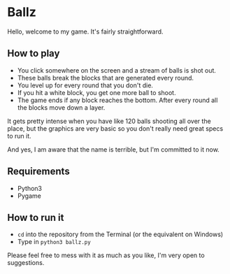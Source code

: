 # Ballz
Hello, welcome to my game. It's fairly straightforward.

## How to play
- You click somewhere on the screen and a stream of balls is shot out.
- These balls break the blocks that are generated every round.
- You level up for every round that you don't die.
- If you hit a white block, you get one more ball to shoot.
- The game ends if any block reaches the bottom. After every round all the blocks move down a layer.

It gets pretty intense when you have like 120 balls shooting all over the place, but the graphics are very basic so you don't really need great specs to run it.

And yes, I am aware that the name is terrible, but I'm committed to it now.

## Requirements
- Python3
- Pygame

## How to run it
- ```cd``` into the repository from the Terminal (or the equivalent on Windows)
- Type in ```python3 ballz.py```

Please feel free to mess with it as much as you like, I'm very open to suggestions.